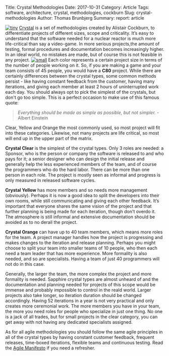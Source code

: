 Title: Crystal Methodologies
Date: 2017-10-31
Category: Article
Tags: software, architecture, crystal, methodologies, cockburn
Slug: crystal-methodologies
Author: Thomas Brunbjerg
Summary: 
report: article

[![tiny]({static}/img/article/crystal.jpg)]({static}/img/article/crystal.jpg)
[Crystal](https://en.wikiversity.org/wiki/Crystal_Methods) is a set of methodologies created by Alistair Cockburn, to differentiate projects of different sizes, scope and criticality. It’s easy to understand that the software needed for a nuclear reactor is much more life-critical than say a video-game. In more serious projects,the amount of testing, formal procedures and documentation becomes increasingly higher. In an ideal world, no mistakes are made, but of course this is not feasible in any project. 
[![small]({static}/img/article/crystal_table.png)]({static}/img/article/crystal_table.png)
Each color represents a certain project size in terms of the number of people working on it. So, if you are making a game and your team consists of 45 people, you would have a **C80** project. While there are certainly differences between the crystal types, some common methods persist - like having constant feedback from the customer, having many iterations, and giving each member at least 2 hours of uninterrupted work each day. You should always opt to pick the simplest of the crystals, but don't go too simple. This is a perfect occasion to make use of this famous quote:

>*Everything should be made as simple as possible, but not simpler.* - Albert Einstein

Clear, Yellow and Orange the most commonly used, so most project will fit into these categories. Likewise, not many projects are life critical, so most will end up in the upper part of the matrix.

**Crystal Clear** is the simplest of the crystal types. Only 3 roles are needed: a Sponsor, who is the person or company the software is released to and who pays for it; a senior designer who can design the initial release and generally help the less experienced members of the team, and of course the programmers who do the hard labor. There can be more than one person in each role. The project is mostly seen as informal and progress is only measured in released software cycles.

**Crystal Yellow** has more members and so needs more management (obviously). Perhaps it is now a good idea to split the developers into their own rooms, while still communicating and giving each other feedback. It’s important that everyone shares the same vision of the project and that further planning is being made for each iteration, though don't overdo it. The atmosphere is still informal and extensive documentation should be avoided as to no derail the project. 

**Crystal Orange** can have up to 40 team members, which means more roles for the team. A project manager handles how the project is progressing and makes changes to the iteration and release planning. Perhaps you might choose to split your team into smaller teams of 10 people, who then each need a team leader that has more experience. More formality is also needed, and so are specialists. Having a team of just 40 programmers will not do in this case. 

Generally, the larger the team, the more complex the project and more formality is needed. Sapphire crystal types are almost unheard of and the documentation and planning needed for projects of this scope would be immense and probably impossible to control in the reald world. Larger projects also take longer, so iteration duration should be changed accordingly. Having 52 iterations in a year is not very practical and only creates more ceremonial work. The more members you have in your team, the more you need roles for people who specialize in just one thing. No one is a jack of all trades, but for small projects in the clear category, you can get away with not having any dedicated specialists assigned.

As for all agile methodologies you should follow the same agile principles in all of the crystal types by having constant customer feedback, frequent releases, time-boxed iterations, flexible teams and continuous testing. Read the [Agile Manifesto](https://agilemanifesto.org/) if you need a refresher. 